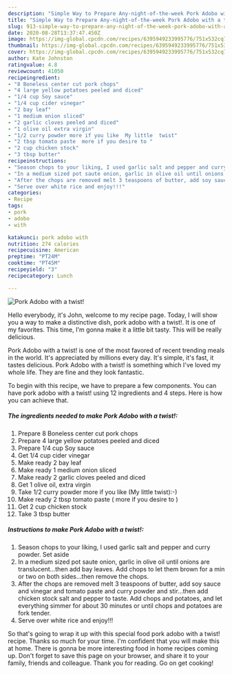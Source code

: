 ```yaml
---
description: "Simple Way to Prepare Any-night-of-the-week Pork Adobo with a twist!"
title: "Simple Way to Prepare Any-night-of-the-week Pork Adobo with a twist!"
slug: 913-simple-way-to-prepare-any-night-of-the-week-pork-adobo-with-a-twist
date: 2020-08-28T13:37:47.450Z
image: https://img-global.cpcdn.com/recipes/6395949233995776/751x532cq70/pork-adobo-with-a-twist-recipe-main-photo.jpg
thumbnail: https://img-global.cpcdn.com/recipes/6395949233995776/751x532cq70/pork-adobo-with-a-twist-recipe-main-photo.jpg
cover: https://img-global.cpcdn.com/recipes/6395949233995776/751x532cq70/pork-adobo-with-a-twist-recipe-main-photo.jpg
author: Kate Johnston
ratingvalue: 4.8
reviewcount: 41050
recipeingredient:
- "8 Boneless center cut pork chops"
- "4 large yellow potatoes peeled and diced"
- "1/4 cup Soy sauce"
- "1/4 cup cider vinegar"
- "2 bay leaf"
- "1 medium onion sliced"
- "2 garlic cloves peeled and diced"
- "1 olive oil extra virgin"
- "1/2 curry powder more if you like  My little  twist"
- "2 tbsp tomato paste  more if you desire to "
- "2 cup chicken stock"
- "3 tbsp butter"
recipeinstructions:
- "Season chops to your liking, I used garlic salt and pepper and curry powder. Set aside"
- "In a medium sized pot saute onion, garlic in olive oil until onions are translucent...then add bay leaves. Add chops to let them brown for a min or two on both sides...then remove the chops."
- "After the chops are removed melt 3 teaspoons of butter, add soy sauce and vinegar and tomato paste and curry powder and stir...then add chicken stock  salt and pepper to taste. Add chops and potatoes, and let everything simmer for about 30 minutes or until chops and potatoes are fork tender."
- "Serve over white rice and enjoy!!!"
categories:
- Recipe
tags:
- pork
- adobo
- with

katakunci: pork adobo with 
nutrition: 274 calories
recipecuisine: American
preptime: "PT24M"
cooktime: "PT45M"
recipeyield: "3"
recipecategory: Lunch

---
```



![Pork Adobo with a twist!](https://img-global.cpcdn.com/recipes/6395949233995776/751x532cq70/pork-adobo-with-a-twist-recipe-main-photo.jpg)

Hello everybody, it's John, welcome to my recipe page. Today, I will show you a way to make a distinctive dish, pork adobo with a twist!. It is one of my favorites. This time, I'm gonna make it a little bit tasty. This will be really delicious.

Pork Adobo with a twist! is one of the most favored of recent trending meals in the world. It's appreciated by millions every day. It's simple, it's fast, it tastes delicious. Pork Adobo with a twist! is something which I've loved my whole life. They are fine and they look fantastic.




To begin with this recipe, we have to prepare a few components. You can have pork adobo with a twist! using 12 ingredients and 4 steps. Here is how you can achieve that.

<!--inarticleads1-->

##### The ingredients needed to make Pork Adobo with a twist!:

1. Prepare 8 Boneless center cut pork chops
1. Prepare 4 large yellow potatoes peeled and diced
1. Prepare 1/4 cup Soy sauce
1. Get 1/4 cup cider vinegar
1. Make ready 2 bay leaf
1. Make ready 1 medium onion sliced
1. Make ready 2 garlic cloves peeled and diced
1. Get 1 olive oil, extra virgin
1. Take 1/2 curry powder more if you like  (My little  twist):-)
1. Make ready 2 tbsp tomato paste ( more if you desire to )
1. Get 2 cup chicken stock
1. Take 3 tbsp butter




<!--inarticleads2-->

##### Instructions to make Pork Adobo with a twist!:

1. Season chops to your liking, I used garlic salt and pepper and curry powder. Set aside
1. In a medium sized pot saute onion, garlic in olive oil until onions are translucent...then add bay leaves. Add chops to let them brown for a min or two on both sides...then remove the chops.
1. After the chops are removed melt 3 teaspoons of butter, add soy sauce and vinegar and tomato paste and curry powder and stir...then add chicken stock  salt and pepper to taste. Add chops and potatoes, and let everything simmer for about 30 minutes or until chops and potatoes are fork tender.
1. Serve over white rice and enjoy!!!




So that's going to wrap it up with this special food pork adobo with a twist! recipe. Thanks so much for your time. I'm confident that you will make this at home. There is gonna be more interesting food in home recipes coming up. Don't forget to save this page on your browser, and share it to your family, friends and colleague. Thank you for reading. Go on get cooking!
